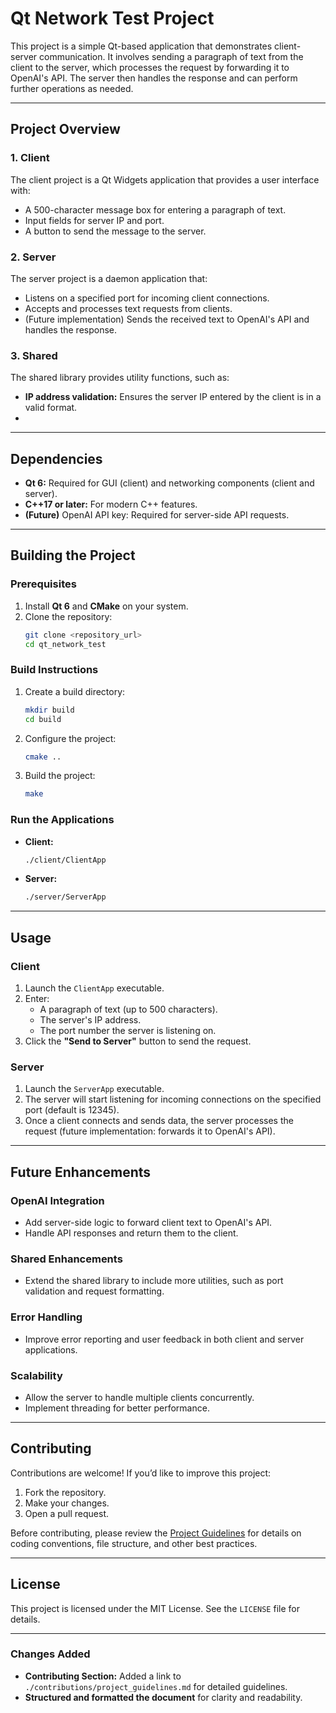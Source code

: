 # Qt Network Test Project

This project is a simple Qt-based application that demonstrates client-server communication. It involves sending a paragraph of text from the client to the server, which processes the request by forwarding it to OpenAI's API. The server then handles the response and can perform further operations as needed.

---

## Project Overview

### 1. Client
The client project is a Qt Widgets application that provides a user interface with:
- A 500-character message box for entering a paragraph of text.
- Input fields for server IP and port.
- A button to send the message to the server.

### 2. Server
The server project is a daemon application that:
- Listens on a specified port for incoming client connections.
- Accepts and processes text requests from clients.
- (Future implementation) Sends the received text to OpenAI's API and handles the response.

### 3. Shared
The shared library provides utility functions, such as:
- **IP address validation:** Ensures the server IP entered by the client is in a valid format.
-
---

## Dependencies

- **Qt 6:** Required for GUI (client) and networking components (client and server).
- **C++17 or later:** For modern C++ features.
- **(Future)** OpenAI API key: Required for server-side API requests.

---

## Building the Project

### Prerequisites
1. Install **Qt 6** and **CMake** on your system.
2. Clone the repository:
   ```bash
   git clone <repository_url>
   cd qt_network_test
   ```

### Build Instructions
1. Create a build directory:
   ```bash
   mkdir build
   cd build
   ```
2. Configure the project:
   ```bash
   cmake ..
   ```
3. Build the project:
   ```bash
   make
   ```

### Run the Applications
- **Client:**
  ```bash
  ./client/ClientApp
  ```
- **Server:**
  ```bash
  ./server/ServerApp
  ```

---

## Usage

### Client
1. Launch the `ClientApp` executable.
2. Enter:
    - A paragraph of text (up to 500 characters).
    - The server's IP address.
    - The port number the server is listening on.
3. Click the **"Send to Server"** button to send the request.

### Server
1. Launch the `ServerApp` executable.
2. The server will start listening for incoming connections on the specified port (default is 12345).
3. Once a client connects and sends data, the server processes the request (future implementation: forwards it to OpenAI's API).

---

## Future Enhancements

### OpenAI Integration
- Add server-side logic to forward client text to OpenAI's API.
- Handle API responses and return them to the client.

### Shared Enhancements
- Extend the shared library to include more utilities, such as port validation and request formatting.

### Error Handling
- Improve error reporting and user feedback in both client and server applications.

### Scalability
- Allow the server to handle multiple clients concurrently.
- Implement threading for better performance.

---

## Contributing

Contributions are welcome! If you’d like to improve this project:
1. Fork the repository.
2. Make your changes.
3. Open a pull request.

Before contributing, please review the [Project Guidelines](./contributions/project_guidelines.md) for details on coding conventions, file structure, and other best practices.

---

## License

This project is licensed under the MIT License. See the `LICENSE` file for details.

---

### Changes Added
- **Contributing Section:** Added a link to `./contributions/project_guidelines.md` for detailed guidelines.
- **Structured and formatted the document** for clarity and readability.